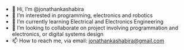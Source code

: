 - 👋 Hi, I’m @jonathankashabira
- 👀 I’m interested in programming, electronics and robotics
- 🌱 I’m currently learning Electrical and Electronics Engineering
- 💞️ I’m looking to collaborate on project involving programmation and electronics, or digital systems design 
- 📫 How to reach me, via email: jonathankashabira@gmail.com

<!---
jonathankashabira/jonathankashabira is a ✨ special ✨ repository because its `README.md` (this file) appears on your GitHub profile.
You can click the Preview link to take a look at your changes.
--->
